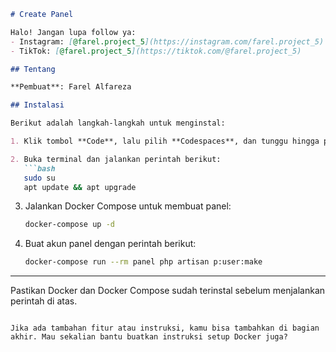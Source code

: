 ````markdown
# Create Panel

Halo! Jangan lupa follow ya:
- Instagram: [@farel.project_5](https://instagram.com/farel.project_5)
- TikTok: [@farel.project_5](https://tiktok.com/@farel.project_5)

## Tentang

**Pembuat**: Farel Alfareza

## Instalasi

Berikut adalah langkah-langkah untuk menginstal:

1. Klik tombol **Code**, lalu pilih **Codespaces**, dan tunggu hingga proses loading selesai.

2. Buka terminal dan jalankan perintah berikut:
   ```bash
   sudo su
   apt update && apt upgrade
````

3. Jalankan Docker Compose untuk membuat panel:

   ```bash
   docker-compose up -d
   ```

4. Buat akun panel dengan perintah berikut:

   ```bash
   docker-compose run --rm panel php artisan p:user:make
   ```

---

Pastikan Docker dan Docker Compose sudah terinstal sebelum menjalankan perintah di atas.

```

Jika ada tambahan fitur atau instruksi, kamu bisa tambahkan di bagian akhir. Mau sekalian bantu buatkan instruksi setup Docker juga?
```

